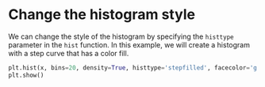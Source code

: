 # Change the histogram style

We can change the style of the histogram by specifying the `histtype` parameter in the `hist` function. In this example, we will create a histogram with a step curve that has a color fill.

```python
plt.hist(x, bins=20, density=True, histtype='stepfilled', facecolor='g', alpha=0.75)
plt.show()
```
